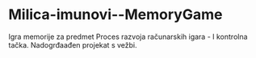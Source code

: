 # Milica-imunovi--MemoryGame
Igra memorije za predmet Proces razvoja računarskih igara - I kontrolna tačka. Nadogrđaađen projekat s vežbi.
